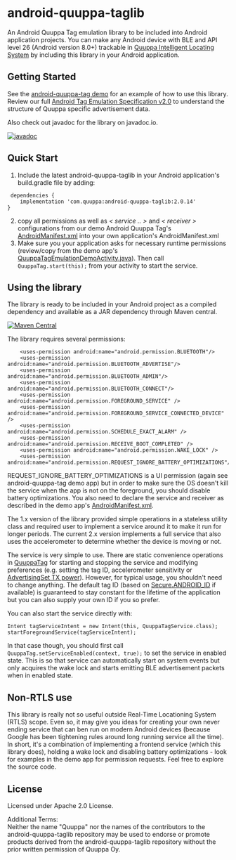 # android-quuppa-taglib

An Android Quuppa Tag emulation library to be included into Android application projects. You can make any Android device with BLE and API level 26 (Android version 8.0+) trackable in [Quuppa Intelligent Locating System](https://www.quuppa.com/) by including this library in your Android application.

## Getting Started

See the [android-quuppa-tag demo](https://github.com/quuppalabs/demo-android-quuppa-tag) for an example of how to use this library. Review our full [Android Tag Emulation Specification v2.0](https://github.com/quuppalabs/android-quuppa-taglib/blob/main/Quuppa-Tag-Emulation-for-Android-Devices-v2.0.pdf) to understand the structure of Quuppa specific advertisement data.

Also check out javadoc for the library on javadoc.io.

[![javadoc](https://javadoc.io/badge2/com.quuppa/android-quuppa-taglib/javadoc.svg)](https://javadoc.io/doc/com.quuppa/android-quuppa-taglib)

## Quick Start

 1. Include the latest android-quuppa-taglib in your Android application's build.gradle file by adding:
```
 dependencies {
    implementation 'com.quuppa:android-quuppa-taglib:2.0.14'
}
```
 2. copy all permissions as well as _< service .. >_ and _< receiver >_ configurations from our demo Android Quuppa Tag's [AndroidManifest.xml](https://github.com/quuppalabs/demo-android-quuppa-tag/blob/main/src/main/AndroidManifest.xml) into your own application's AndroidManifest.xml
 3. Make sure you your application asks for necessary runtime permissions (review/copy from the demo app's [QuuppaTagEmulationDemoActivity.java](https://github.com/quuppalabs/demo-android-quuppa-tag/blob/main/src/main/java/com/quuppa/quuppatag/QuuppaTagEmulationDemoActivity.java)). Then call `QuuppaTag.start(this);` from your activity to start the service.

## Using the library

The library is ready to be included in your Android project as a compiled dependency and available as a JAR dependency through Maven central.

[![Maven Central](https://maven-badges.herokuapp.com/maven-central/com.quuppa/android-quuppa-taglib/badge.svg)](https://maven-badges.herokuapp.com/maven-central/com.quuppa/android-quuppa-taglib)

The library requires several permissions:

```
    <uses-permission android:name="android.permission.BLUETOOTH"/>
    <uses-permission android:name="android.permission.BLUETOOTH_ADVERTISE"/>
    <uses-permission android:name="android.permission.BLUETOOTH_ADMIN"/>
    <uses-permission android:name="android.permission.BLUETOOTH_CONNECT"/>
    <uses-permission android:name="android.permission.FOREGROUND_SERVICE" />
    <uses-permission android:name="android.permission.FOREGROUND_SERVICE_CONNECTED_DEVICE" />
    <uses-permission android:name="android.permission.SCHEDULE_EXACT_ALARM" />
    <uses-permission android:name="android.permission.RECEIVE_BOOT_COMPLETED" />
    <uses-permission android:name="android.permission.WAKE_LOCK" />
    <uses-permission android:name="android.permission.REQUEST_IGNORE_BATTERY_OPTIMIZATIONS"/>
```
REQUEST_IGNORE_BATTERY_OPTIMIZATIONS is a UI permission (again see android-quuppa-tag demo app) but in order to make sure the OS doesn't kill the service when the app is not on the foreground, you should disable battery optimizations. You also need to declare the service and receiver as described in the demo app's [AndroidManifest.xml](https://github.com/quuppalabs/demo-android-quuppa-tag/blob/main/src/main/AndroidManifest.xml).

The 1.x version of the library provided simple operations in a stateless utility class and required user to implement a service around it to make it run for longer periods. The current 2.x version implements a full service that also uses the accelerometer to determine whether the device is moving or not.

The service is very simple to use. There are static convenience operations in [QuuppaTag](https://github.com/quuppalabs/android-quuppa-taglib/blob/main/src/main/java/com/quuppa/tag/QuuppaTag.java) for starting and stopping the service and modifying preferences (e.g. setting the tag ID, accelerometer sensitivity or [AdvertisingSet TX power](https://developer.android.com/reference/android/bluetooth/le/AdvertisingSetParameters)). However, for typical usage, you shouldn't need to change anything. The default tag ID (based on [Secure.ANDROID_ID](https://developer.android.com/reference/android/provider/Settings.Secure#ANDROID_ID) if available) is guaranteed to stay constant for the lifetime of the application but you can also supply your own ID if you so prefer. 

You can also start the service directly with:
```
Intent tagServiceIntent = new Intent(this, QuuppaTagService.class);
startForegroundService(tagServiceIntent);
```
In that case though, you should first call `QuuppaTag.setServiceEnabled(context, true);` to set the service in enabled state. This is so that service can automatically start on system events but only acquires the wake lock and starts emitting BLE advertisement packets when in enabled state.

## Non-RTLS use

This library is really not so useful outside Real-Time Locationing System (RTLS) scope. Even so, it may give you ideas for creating your own never ending service that can ben run on modern Android devices (because Google has been tightening rules around long running service all the time). In short, it's a combination of implementing a frontend service (which this library does), holding a wake lock and disabling battery optimizations - look for examples in the demo app for permission requests. Feel free to explore the source code.

## License

Licensed under Apache 2.0 License. 

Additional Terms:  
Neither the name "Quuppa" nor the names of the contributors to the android-quuppa-taglib repository may be used to endorse or promote products derived from the android-quuppa-taglib repository without the prior written permission of Quuppa Oy.

